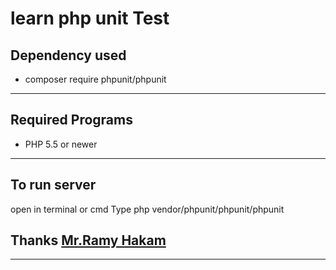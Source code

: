 # learn php unit Test

## Dependency used

- composer require phpunit/phpunit

---

## Required Programs

- PHP 5.5 or newer

---

## To run server

open in terminal or cmd
Type
php vendor/phpunit/phpunit/phpunit

## Thanks [Mr.Ramy Hakam](https://github.com/Z-Team-Pro)

---

